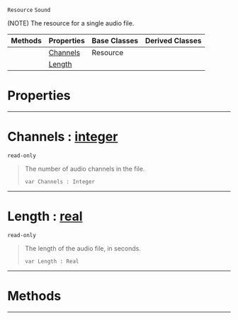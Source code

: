  `Resource` `Sound`



(NOTE) The resource for a single audio file.

|Methods|Properties|Base Classes|Derived Classes|
|---|---|---|---|
| |[ Channels](https://github.com/ZilchEngine/ZilchDocs/blob/master/code_reference/class_reference/sound.md#channels-zilch-engine-doc)|Resource| |
| |[ Length](https://github.com/ZilchEngine/ZilchDocs/blob/master/code_reference/class_reference/sound.md#length-zilch-engine-docum)| | |


 #  Properties


---  
 #  Channels : [integer](https://github.com/ZilchEngine/ZilchDocs/blob/master/code_reference/nada_base_types/integer.md)

 `read-only`

> The number of audio channels in the file.
> ``` lang=cpp, name=Nada
> var Channels : Integer


---  
 #  Length : [real](https://github.com/ZilchEngine/ZilchDocs/blob/master/code_reference/nada_base_types/real.md)

 `read-only`

> The length of the audio file, in seconds.
> ``` lang=cpp, name=Nada
> var Length : Real


---  
 #  Methods


---  
 

 